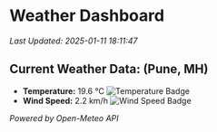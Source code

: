 
# Weather Dashboard

_Last Updated: 2025-01-11 18:11:47_

## Current Weather Data: (Pune, MH)
- **Temperature:** 19.6 °C ![Temperature Badge](https://img.shields.io/badge/Temperature-Low%20Temp-blue)
- **Wind Speed:** 2.2 km/h ![Wind Speed Badge](https://img.shields.io/badge/Wind%20Speed-Low%20Wind-blue)

*Powered by Open-Meteo API*
